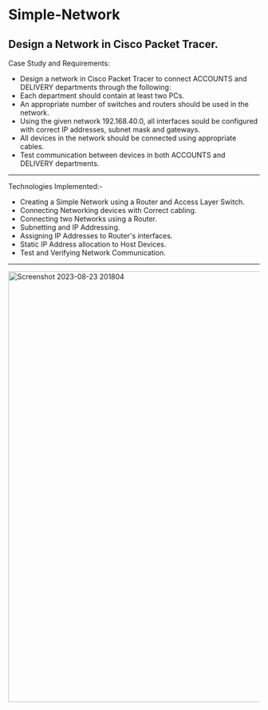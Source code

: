 # Simple-Network
Design a Network in Cisco Packet Tracer.
--------------------------------------------------------------------------------------------------------------------------------------------------------------------------------
Case Study and Requirements:
- Design a network in Cisco Packet Tracer to connect ACCOUNTS and DELIVERY departments through the following:
- Each department should contain at least two PCs.
- An appropriate number of switches and routers should be used in the network.
- Using the given network 192.168.40.0, all interfaces sould be configured with correct IP addresses, subnet mask and gateways.
- All devices in the network should be connected using appropriate cables.
- Test communication between devices in both ACCOUNTS and DELIVERY departments.
--------------------------------------------------------------------------------------------------------------------------------------------------------------------------------
Technologies Implemented:-
- Creating a Simple Network using a Router and Access Layer Switch.
- Connecting Networking devices with Correct cabling.
- Connecting two Networks using a Router.
- Subnetting and IP Addressing.
- Assigning IP Addresses to Router's interfaces.
- Static IP Address allocation to Host Devices.
- Test and Verifying Network Communication.
--------------------------------------------------------------------------------------------------------------------------------------------------------------------------------
<img width="864" alt="Screenshot 2023-08-23 201804" src="https://www.google.com/url?sa=i&url=https%3A%2F%2Fwww.uhdpaper.com%2F&psig=AOvVaw0-d1g4AxQYYOo5G6RHOY53&ust=1737664716895000&source=images&cd=vfe&opi=89978449&ved=0CBQQjRxqFwoTCID9ndOXiosDFQAAAAAdAAAAABAE">
